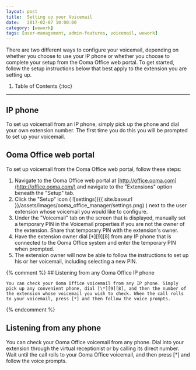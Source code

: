 ```yaml
---
layout: post
title:  Setting up your Voicemail
date:   2017-02-07 10:00:00
category: [wework]
tags: [user-management, admin-features, voicemail, wework]
---
```


There are two different ways to configure your voicemail, depending on whether you choose to use your IP phone or whether you choose to complete your setup from the Ooma Office web portal. To get started, follow the setup instructions below that best apply to the extension you are setting up.

1. Table of Contents
{:toc}
* * *

## IP phone

To set up voicemail from an IP phone, simply pick up the phone and dial your own extension number. The first time you do this you will be prompted to set up your voicemail.

## Ooma Office web portal

To set up voicemail from the Ooma Office web portal, follow these steps:

1. Navigate to the Ooma Office web portal at [http://office.ooma.com](http://office.ooma.com/) and navigate to the "Extensions" option beneath the "Setup" tab.
2. Click the "Setup" icon ( ![settings]({{ site.baseurl }}/assets/images/ooma_office_manager/settings.png) ) next to the user extension whose voicemail you would like to configure.
3. Under the "Voicemail" tab on the screen that is displayed, manually set a temporary PIN in the Voicemail properties if you are not the owner of the extension. Share that temporary PIN with the extension's owner.
4. Have the extension owner dial [*][9][8] from any IP phone that is connected to the Ooma Office system and enter the temporary PIN when prompted.
5. The extension owner will now be able to follow the instructions to set up his or her voicemail, including selecting a new PIN.

{% comment %}
	## Listening from any Ooma Office IP phone

	You can check your Ooma Office voicemail from any IP phone. Simply pick up any convenient phone, dial [\*][9][8], and then the number of the extension whose voicemail you wish to check. When the call rolls to your voicemail, press [*] and then follow the voice prompts.
{% endcomment %}

## Listening from any phone

You can check your Ooma Office voicemail from any phone. Dial into your extension through the virtual receptionist or by calling its direct number. Wait until the call rolls to your Ooma Office voicemail, and then press [*] and follow the voice prompts.